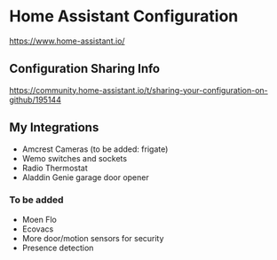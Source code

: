 # Home Assistant Configuration

https://www.home-assistant.io/


## Configuration Sharing Info

https://community.home-assistant.io/t/sharing-your-configuration-on-github/195144

## My Integrations

- Amcrest Cameras (to be added: frigate)
- Wemo switches and sockets
- Radio Thermostat
- Aladdin Genie garage door opener

### To be added

- Moen Flo
- Ecovacs
- More door/motion sensors for security
- Presence detection